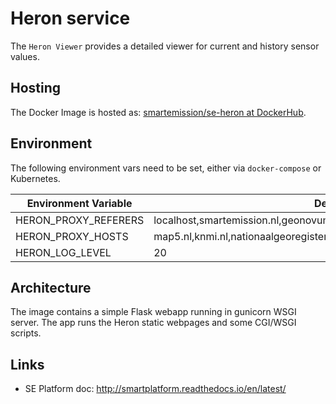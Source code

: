 # Heron service

The `Heron Viewer` provides a detailed viewer for current and history sensor values.

## Hosting

The Docker Image is hosted as: [smartemission/se-heron at DockerHub](https://hub.docker.com/r/smartemission/se-heron).

## Environment

The following environment vars need to be set, either via `docker-compose` or
Kubernetes.

|Environment Variable|Default
|---|---
|HERON_PROXY_REFERERS|localhost,smartemission.nl,geonovum.nl,heron-mc.org
|HERON_PROXY_HOSTS|map5.nl,knmi.nl,nationaalgeoregister.nl,nlextract.nl,rivm.nl,smartemission.nl
|HERON_LOG_LEVEL|20

## Architecture

The image contains a simple Flask webapp running in gunicorn WSGI server.
The app runs the Heron static webpages and some CGI/WSGI scripts.

## Links

* SE Platform doc: http://smartplatform.readthedocs.io/en/latest/
